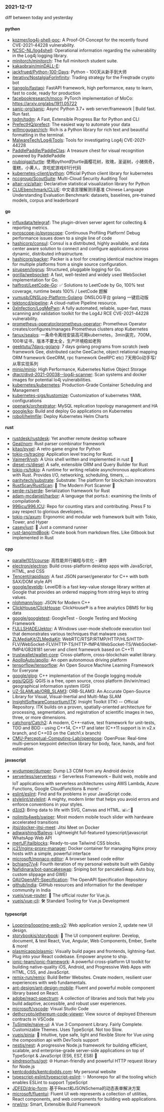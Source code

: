 ### 2021-12-17
diff between today and yesterday

#### python
* [kozmer/log4j-shell-poc](https://github.com/kozmer/log4j-shell-poc): A Proof-Of-Concept for the recently found CVE-2021-44228 vulnerability.
* [NCSC-NL/log4shell](https://github.com/NCSC-NL/log4shell): Operational information regarding the vulnerability in the Log4j logging library.
* [minitorch/minitorch](https://github.com/minitorch/minitorch): The full minitorch student suite.
* [kakaobrain/minDALL-E](https://github.com/kakaobrain/minDALL-E): 
* [jackfrued/Python-100-Days](https://github.com/jackfrued/Python-100-Days): Python - 100天从新手到大师
* [iterativv/NostalgiaForInfinity](https://github.com/iterativv/NostalgiaForInfinity): Trading strategy for the Freqtrade crypto bot
* [tiangolo/fastapi](https://github.com/tiangolo/fastapi): FastAPI framework, high performance, easy to learn, fast to code, ready for production
* [facebookresearch/moco](https://github.com/facebookresearch/moco): PyTorch implementation of MoCo: https://arxiv.org/abs/1911.05722
* [sanic-org/sanic](https://github.com/sanic-org/sanic): Async Python 3.7+ web server/framework | Build fast. Run fast.
* [tqdm/tqdm](https://github.com/tqdm/tqdm): A Fast, Extensible Progress Bar for Python and CLI
* [PrefectHQ/prefect](https://github.com/PrefectHQ/prefect): The easiest way to automate your data
* [willmcgugan/rich](https://github.com/willmcgugan/rich): Rich is a Python library for rich text and beautiful formatting in the terminal.
* [MalwareTech/Log4jTools](https://github.com/MalwareTech/Log4jTools): Tools for investigating Log4j CVE-2021-44228
* [PaddlePaddle/PaddleClas](https://github.com/PaddlePaddle/PaddleClas): A treasure chest for visual recognition powered by PaddlePaddle
* [niubiqigai/turtle](https://github.com/niubiqigai/turtle): 使用python的turtle画樱花树，玫瑰，圣诞树，小猪佩奇，蛋糕，小黄人，贪吃蛇游戏61行代码
* [kubernetes-client/python](https://github.com/kubernetes-client/python): Official Python client library for kubernetes
* [nccgroup/ScoutSuite](https://github.com/nccgroup/ScoutSuite): Multi-Cloud Security Auditing Tool
* [altair-viz/altair](https://github.com/altair-viz/altair): Declarative statistical visualization library for Python
* [CLUEbenchmark/CLUE](https://github.com/CLUEbenchmark/CLUE): 中文语言理解测评基准 Chinese Language Understanding Evaluation Benchmark: datasets, baselines, pre-trained models, corpus and leaderboard

#### go
* [influxdata/telegraf](https://github.com/influxdata/telegraf): The plugin-driven server agent for collecting & reporting metrics.
* [pyroscope-io/pyroscope](https://github.com/pyroscope-io/pyroscope): Continuous Profiling Platform! Debug performance issues down to a single line of code
* [hashicorp/consul](https://github.com/hashicorp/consul): Consul is a distributed, highly available, and data center aware solution to connect and configure applications across dynamic, distributed infrastructure.
* [hashicorp/packer](https://github.com/hashicorp/packer): Packer is a tool for creating identical machine images for multiple platforms from a single source configuration.
* [sirupsen/logrus](https://github.com/sirupsen/logrus): Structured, pluggable logging for Go.
* [gorilla/websocket](https://github.com/gorilla/websocket): A fast, well-tested and widely used WebSocket implementation for Go.
* [halfrost/LeetCode-Go](https://github.com/halfrost/LeetCode-Go): ✅ Solutions to LeetCode by Go, 100% test coverage, runtime beats 100% / LeetCode 题解
* [yumusb/DNSLog-Platform-Golang](https://github.com/yumusb/DNSLog-Platform-Golang): DNSLOG平台 golang 一键启动版
* [tektoncd/pipeline](https://github.com/tektoncd/pipeline): A cloud-native Pipeline resource.
* [0xInfection/LogMePwn](https://github.com/0xInfection/LogMePwn): A fully automated, reliable, super-fast, mass scanning and validation toolkit for the Log4J RCE CVE-2021-44228 vulnerability.
* [prometheus-operator/prometheus-operator](https://github.com/prometheus-operator/prometheus-operator): Prometheus Operator creates/configures/manages Prometheus clusters atop Kubernetes
* [fanux/sealos](https://github.com/fanux/sealos): 一条命令离线安装高可用kubernetes，3min装完，700M，100年证书，版本不要太全，生产环境稳如老狗
* [geektutu/7days-golang](https://github.com/geektutu/7days-golang): 7 days golang programs from scratch (web framework Gee, distributed cache GeeCache, object relational mapping ORM framework GeeORM, rpc framework GeeRPC etc) 7天用Go动手写/从零实现系列
* [minio/minio](https://github.com/minio/minio): High Performance, Kubernetes Native Object Storage
* [dtact/divd-2021-00038--log4j-scanner](https://github.com/dtact/divd-2021-00038--log4j-scanner): Scan systems and docker images for potential lo4j vulnerabilities.
* [kubernetes/kubernetes](https://github.com/kubernetes/kubernetes): Production-Grade Container Scheduling and Management
* [kubernetes-sigs/kustomize](https://github.com/kubernetes-sigs/kustomize): Customization of kubernetes YAML configurations
* [openark/orchestrator](https://github.com/openark/orchestrator): MySQL replication topology management and HA
* [google/ko](https://github.com/google/ko): Build and deploy Go applications on Kubernetes
* [roboll/helmfile](https://github.com/roboll/helmfile): Deploy Kubernetes Helm Charts

#### rust
* [rustdesk/rustdesk](https://github.com/rustdesk/rustdesk): Yet another remote desktop software
* [Geal/nom](https://github.com/Geal/nom): Rust parser combinator framework
* [kitao/pyxel](https://github.com/kitao/pyxel): A retro game engine for Python
* [tokio-rs/tracing](https://github.com/tokio-rs/tracing): Application level tracing for Rust.
* [Vaimer9/vsh](https://github.com/Vaimer9/vsh): A Unix shell written and implemented in rust 🦀
* [diesel-rs/diesel](https://github.com/diesel-rs/diesel): A safe, extensible ORM and Query Builder for Rust
* [tokio-rs/tokio](https://github.com/tokio-rs/tokio): A runtime for writing reliable asynchronous applications with Rust. Provides I/O, networking, scheduling, timers, ...
* [paritytech/substrate](https://github.com/paritytech/substrate): Substrate: The platform for blockchain innovators
* [RustScan/RustScan](https://github.com/RustScan/RustScan): 🤖 The Modern Port Scanner 🤖
* [serde-rs/serde](https://github.com/serde-rs/serde): Serialization framework for Rust
* [adam-mcdaniel/harbor](https://github.com/adam-mcdaniel/harbor): A language that ports⚓: examining the limits of compilation⚙️.
* [996icu/996.ICU](https://github.com/996icu/996.ICU): Repo for counting stars and contributing. Press F to pay respect to glorious developers.
* [tokio-rs/axum](https://github.com/tokio-rs/axum): Ergonomic and modular web framework built with Tokio, Tower, and Hyper
* [casey/just](https://github.com/casey/just): 🤖 Just a command runner
* [rust-lang/mdBook](https://github.com/rust-lang/mdBook): Create book from markdown files. Like Gitbook but implemented in Rust

#### cpp
* [parallel101/course](https://github.com/parallel101/course): 高性能并行编程与优化 - 课件
* [electron/electron](https://github.com/electron/electron): Build cross-platform desktop apps with JavaScript, HTML, and CSS
* [Tencent/rapidjson](https://github.com/Tencent/rapidjson): A fast JSON parser/generator for C++ with both SAX/DOM style API
* [google/leveldb](https://github.com/google/leveldb): LevelDB is a fast key-value storage library written at Google that provides an ordered mapping from string keys to string values.
* [nlohmann/json](https://github.com/nlohmann/json): JSON for Modern C++
* [ClickHouse/ClickHouse](https://github.com/ClickHouse/ClickHouse): ClickHouse® is a free analytics DBMS for big data
* [google/googletest](https://github.com/google/googletest): GoogleTest - Google Testing and Mocking Framework
* [FULLSHADE/Jektor](https://github.com/FULLSHADE/Jektor): A Windows user-mode shellcode execution tool that demonstrates various techniques that malware uses
* [ZLMediaKit/ZLMediaKit](https://github.com/ZLMediaKit/ZLMediaKit): WebRTC/RTSP/RTMP/HTTP/HLS/HTTP-FLV/WebSocket-FLV/HTTP-TS/HTTP-fMP4/WebSocket-TS/WebSocket-fMP4/GB28181 server and client framework based on C++11
* [trustwallet/wallet-core](https://github.com/trustwallet/wallet-core): Cross-platform, cross-blockchain wallet library.
* [ApolloAuto/apollo](https://github.com/ApolloAuto/apollo): An open autonomous driving platform
* [tensorflow/tensorflow](https://github.com/tensorflow/tensorflow): An Open Source Machine Learning Framework for Everyone
* [google/glog](https://github.com/google/glog): C++ implementation of the Google logging module
* [qgis/QGIS](https://github.com/qgis/QGIS): QGIS is a free, open source, cross platform (lin/win/mac) geographical information system (GIS)
* [UZ-SLAMLab/ORB_SLAM3](https://github.com/UZ-SLAMLab/ORB_SLAM3): ORB-SLAM3: An Accurate Open-Source Library for Visual, Visual-Inertial and Multi-Map SLAM
* [InsightSoftwareConsortium/ITK](https://github.com/InsightSoftwareConsortium/ITK): Insight Toolkit (ITK) -- Official Repository. ITK builds on a proven, spatially-oriented architecture for processing, segmentation, and registration of scientific images in two, three, or more dimensions.
* [catchorg/Catch2](https://github.com/catchorg/Catch2): A modern, C++-native, test framework for unit-tests, TDD and BDD - using C++14, C++17 and later (C++11 support is in v2.x branch, and C++03 on the Catch1.x branch)
* [CMU-Perceptual-Computing-Lab/openpose](https://github.com/CMU-Perceptual-Computing-Lab/openpose): OpenPose: Real-time multi-person keypoint detection library for body, face, hands, and foot estimation

#### javascript
* [wvdumper/dumper](https://github.com/wvdumper/dumper): Dump L3 CDM from any Android device
* [serverless/serverless](https://github.com/serverless/serverless): ⚡ Serverless Framework – Build web, mobile and IoT applications with serverless architectures using AWS Lambda, Azure Functions, Google CloudFunctions & more! –
* [eslint/eslint](https://github.com/eslint/eslint): Find and fix problems in your JavaScript code.
* [stylelint/stylelint](https://github.com/stylelint/stylelint): A mighty, modern linter that helps you avoid errors and enforce conventions in your styles.
* [d3/d3](https://github.com/d3/d3): Bring data to life with SVG, Canvas and HTML. 📊📈🎉
* [nolimits4web/swiper](https://github.com/nolimits4web/swiper): Most modern mobile touch slider with hardware accelerated transitions
* [jitsi/docker-jitsi-meet](https://github.com/jitsi/docker-jitsi-meet): Jitsi Meet on Docker
* [adiwajshing/Baileys](https://github.com/adiwajshing/Baileys): Lightweight full-featured typescript/javascript WhatsApp Web API
* [mertJF/tailblocks](https://github.com/mertJF/tailblocks): Ready-to-use Tailwind CSS blocks.
* [jc21/nginx-proxy-manager](https://github.com/jc21/nginx-proxy-manager): Docker container for managing Nginx proxy hosts with a simple, powerful interface
* [microsoft/monaco-editor](https://github.com/microsoft/monaco-editor): A browser based code editor
* [bchiang7/v4](https://github.com/bchiang7/v4): Fourth iteration of my personal website built with Gatsby
* [Nafidinara/bot-pancakeswap](https://github.com/Nafidinara/bot-pancakeswap): Sniping bot for pancakeSwap. Auto buy, custom slippage and GWEI
* [OAI/OpenAPI-Specification](https://github.com/OAI/OpenAPI-Specification): The OpenAPI Specification Repository
* [github/india](https://github.com/github/india): GitHub resources and information for the developer community in India
* [vuejs/vue-router](https://github.com/vuejs/vue-router): 🚦 The official router for Vue.js.
* [vuejs/vue-cli](https://github.com/vuejs/vue-cli): 🛠️ Standard Tooling for Vue.js Development

#### typescript
* [Loopring/loopring-web-v2](https://github.com/Loopring/loopring-web-v2): Web application version 2, update new UI design.
* [storybookjs/storybook](https://github.com/storybookjs/storybook): 📓 The UI component explorer. Develop, document, & test React, Vue, Angular, Web Components, Ember, Svelte & more!
* [plasmicapp/plasmic](https://github.com/plasmicapp/plasmic): Visually build pages and frontends, lightning-fast. Plug into your React codebase. Empower anyone to ship.
* [ionic-team/ionic-framework](https://github.com/ionic-team/ionic-framework): A powerful cross-platform UI toolkit for building native-quality iOS, Android, and Progressive Web Apps with HTML, CSS, and JavaScript.
* [remix-run/remix](https://github.com/remix-run/remix): Build Better Websites. Create modern, resilient user experiences with web fundamentals.
* [ant-design/ant-design-mobile](https://github.com/ant-design/ant-design-mobile): Fluent and powerful mobile component library based on React.
* [adobe/react-spectrum](https://github.com/adobe/react-spectrum): A collection of libraries and tools that help you build adaptive, accessible, and robust user experiences.
* [microsoft/vscode](https://github.com/microsoft/vscode): Visual Studio Code
* [dethcrypto/ethereum-code-viewer](https://github.com/dethcrypto/ethereum-code-viewer): View source of deployed Ethereum contracts in VSCode
* [TuSimple/naive-ui](https://github.com/TuSimple/naive-ui): A Vue 3 Component Library. Fairly Complete. Customizable Themes. Uses TypeScript. Not too Slow.
* [vuejs/pinia](https://github.com/vuejs/pinia): 🍍 Intuitive, type safe, light and flexible Store for Vue using the composition api with DevTools support
* [nestjs/nest](https://github.com/nestjs/nest): A progressive Node.js framework for building efficient, scalable, and enterprise-grade server-side applications on top of TypeScript & JavaScript (ES6, ES7, ES8) 🚀
* [sindresorhus/got](https://github.com/sindresorhus/got): 🌐 Human-friendly and powerful HTTP request library for Node.js
* [kentcdodds/kentcdodds.com](https://github.com/kentcdodds/kentcdodds.com): My personal website
* [typescript-eslint/typescript-eslint](https://github.com/typescript-eslint/typescript-eslint): ✨ Monorepo for all the tooling which enables ESLint to support TypeScript
* [JDFED/drip-form](https://github.com/JDFED/drip-form): 基于React和JSONSchema的动态表单解决方案
* [microsoft/fluentui](https://github.com/microsoft/fluentui): Fluent UI web represents a collection of utilities, React components, and web components for building web applications.
* [nrwl/nx](https://github.com/nrwl/nx): Smart, Extensible Build Framework

